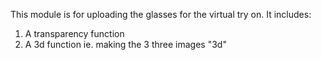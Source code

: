 This module is for uploading the glasses for the virtual try on. 
It includes:
1. A transparency function
2. A 3d function ie.  making the 3 three images "3d"
